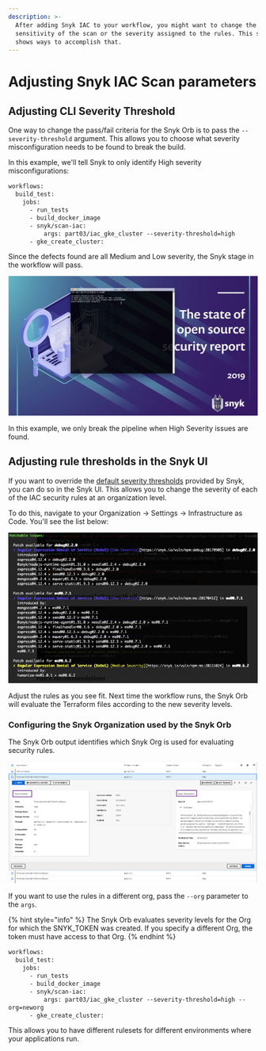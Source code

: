 ```yaml
---
description: >-
  After adding Snyk IAC to your workflow, you might want to change the
  sensitivity of the scan or the severity assigned to the rules. This section
  shows ways to accomplish that.
---
```


# Adjusting Snyk IAC Scan parameters

## Adjusting CLI Severity Threshold

One way to change the pass/fail criteria for the Snyk Orb is to pass the `--severity-threshold` argument. This allows you to choose what severity misconfiguration needs to be found to break the build.

In this example, we'll tell Snyk to only identify High severity misconfigurations:

```text
workflows:
  build_test:
    jobs:
      - run_tests
      - build_docker_image
      - snyk/scan-iac:
          args: part03/iac_gke_cluster --severity-threshold=high
      - gke_create_cluster:
```

Since the defects found are all Medium and Low severity, the Snyk stage in the workflow will pass.

![Snyk workflow passes with 0 issues found.](../../../../.gitbook/assets/image%20%284%29.png)

In this example, we only break the pipeline when High Severity issues are found.

## Adjusting rule thresholds in the Snyk UI

If you want to override the [default severity thresholds](https://snyk.io/security-rules) provided by Snyk, you can do so in the Snyk UI. This allows you to change the severity of each of the IAC security rules at an organization level.

To do this, navigate to your Organization -&gt; Settings -&gt; Infrastructure as Code. You'll see the list below:

![Security Rule severity adjustments in the Snyk UI.](../../../../.gitbook/assets/image%20%283%29.png)

Adjust the rules as you see fit. Next time the workflow runs, the Snyk Orb will evaluate the Terraform files according to the new severity levels.

### Configuring the Snyk Organization used by the Snyk Orb

The Snyk Orb output identifies which Snyk Org is used for evaluating security rules.

![Snyk Org used by the Orb](../../../../.gitbook/assets/image%20%281%29.png)

If you want to use the rules in a different org, pass the `--org` parameter to the `args`.

{% hint style="info" %}
The Snyk Orb evaluates severity levels for the Org for which the SNYK\_TOKEN was created. If you specify a different Org, the token must have access to that Org.
{% endhint %}

```text
workflows:
  build_test:
    jobs:
      - run_tests
      - build_docker_image
      - snyk/scan-iac:
          args: part03/iac_gke_cluster --severity-threshold=high --org=neworg
      - gke_create_cluster:
```

This allows you to have different rulesets for different environments where your applications run.

